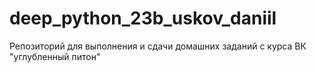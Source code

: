 # deep_python_23b_uskov_daniil
Репозиторий для выполнения и сдачи домашних заданий с курса ВК "углубленный питон"
